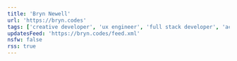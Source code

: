 ```yaml
---
title: 'Bryn Newell'
url: 'https://bryn.codes'
tags: ['creative developer', 'ux engineer', 'full stack developer', 'accessibility']
updatesFeed: 'https://bryn.codes/feed.xml'
nsfw: false
rss: true
---
```

